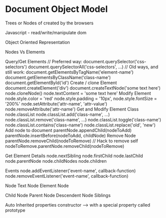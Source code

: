 # Document Object Model

Trees or Nodes of created by the browsers

Javascript - read/write/manipulate dom

Object Oriented Representation

Nodes Vs Elements

   Query/Get Elements
// Preferred way:
document.querySelector('css-selectors')
document.querySelectorAll('css-selectors', ...)
// Old ways, and still work:
document.getElementsByTagName('element-name')
document.getElementsByClassName('class-name')
document.getElementById('id')
Create / clone Element
document.createElement('div')
document.createTextNode('some text here')
node.cloneNode()
node.textContent = 'some text here'
Modify Element
node.style.color = 'red'
node.style.padding = '10px',
node.style.fontSize = '200%'
node.setAttribute('attr-name', 'attr-value')
node.removeAttribute('attr-name')
Get and Modify Element Class
node.classList
node.classList.add('class-name', ...)
node.classList.remove('class-name', ...)
node.classList.toggle('class-name')
node.classList.contains('class-name')
node.classList.replace('old', 'new')
Add node to document
parentNode.appendChild(nodeToAdd)
parentNode.insertBefore(nodeToAdd, childNode)
Remove Node
parentNode.removeChild(nodeToRemove)
// Hack to remove self
nodeToRemove.parentNode.removeChild(nodeToRemove)

Get Element Details
node.nextSibling
node.firstChild
node.lastChild
node.parentNode
node.childNodes
node.children

Events
node.addEventListener('event-name', callback-function)
node.removeEventListener('event-name', callback-function)  
   
  Node 
    Text Node
    Element Node   
    
  Child Node
  Parent Node
  Descendent Node
  Siblings  
  
  Auto Inherited properties
  constructor --> with a special property called prototype
